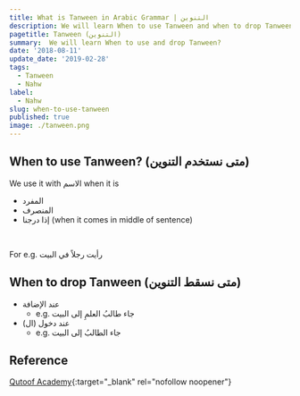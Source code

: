```yaml
---
title: What is Tanween in Arabic Grammar | التنوين
description: We will learn When to use Tanween and when to drop Tanween?
pagetitle: Tanween (التنوين)
summary:  We will learn When to use and drop Tanween?
date: '2018-08-11'
update_date: '2019-02-28'
tags:
  - Tanween
  - Nahw
label:
  - Nahw
slug: when-to-use-tanween
published: true
image: ./tanween.png
---
```


## When to use Tanween? (متى نستخدم التنوين)
We use it with الاسم when it is
- المفرد
- المنصرف 
- إذا درجنا (when it comes in middle of sentence)

<br/>

For e.g. رأيت رجلاً في البيت

## When to drop Tanween (متى نسقط التنوين)
- عند الإضافة
  - e.g. جاء طالبُ العلمِ إلى البيت
- (عند دخول (ال
  - e.g. جاء الطالبُ إلى البيت


## Reference
[Qutoof Academy](https://www.qutoofacademy.com/){:target="_blank" rel="nofollow noopener"}